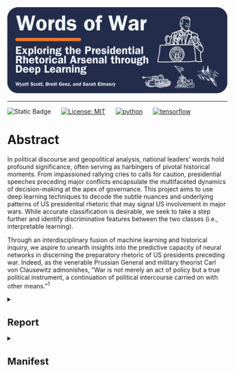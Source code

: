 <div align="center">
    <img src="images/logo.png">
</div>
<p align="center">

---

![Static Badge](https://img.shields.io/badge/Repo_Status%3A-Final_Release-blue?style=flat&logo=data%3Aimage%2Fpng%3Bbase64%2CiVBORw0KGgoAAAANSUhEUgAAAC0AAAAiCAMAAAD8kqB9AAAClFBMVEUAAAD%2F%2F%2F%2FBYzTCysr2WxvyQRLnSibjUy3VZSLbQyvSjHHIjEX5%2F%2F%2F5%2B%2FvIz9D8%2F%2F%2F4WhryWRz3QBHxUR7ySh%2FxbBjsTiHwbxnnTCXVQiz96eTg4N%2Fd3dzL0tH0XDPFzc32SRv0UB%2F3WRr4XRn1SR32VBv1Uhz0TB71URz0QBDySh3%2FYAP4ZxT1YxnwXRz0ZxnvTh7vVR7yPhDxQhfrTB%2FcVCLfRSzUUCfdPCbLciPQOjLu8fHc5OXn5eT85uHj4uHY19bKt6%2F3WBv2Uhv0WS%2F1TSDyWjT0Sx33XBr3Vhv0Vxz3XRr3Xhr1Uhv0Ux30SRv0Whv3Yhn2Xhr0UhzzPg%2F2RBb0Tx7zPg%2FzPg7zUR33YxjyTh%2F7XgL6WQDxTh%2FwVB%2F3Pw%2FzPA3wTh7zYRv1aBntTCDxXhzrTx%2FwSh7oYCDxaxjuTiDmSyHsWR7rPxnoQiXnchrmehr%2B9%2FTs7%2FD%2B7unW2djQ19jm2dbHxcLKuLD3v6%2FJrKL1SRvvelv25ePBxML7aRfg7%2FbS5ezY7PDA1t32VBv2UBz0SR70QxT0QxT0QxT2VRv1VRz3Yhn1Sx34VRvyTB%2F1Sh71Rhj2Uhz2TBj3YRn3Yxn1RBb5ZBfxTB%2F2ZBn7Zgz4Zhj4QhPuWB30ZBrySR3yXhzvSyDvWRv3PxDvTR%2F0WRzyYhvyPQ32aRryahrvViDuYhnxQRPzbRrsRh%2FYXSPuchnrcxjRp5vqbEr5v6%2F0cU3wWDD849vQqqD3pI32n4b2moDfhmznlmTocVD0XjX5Vhrl5ubKtKvirZ%2FPpprTpZbWnI%2F8q3z2lnv4lHn5pXXwn27fhGrfgmjlkF%2F5klzmclPjcFD1bUn0Z0Ptd0H3bDb0VCr0WyT4WRn7YRf4PQvBMCeZAAAAs3RSTlMA%2FQj72VQnHBIPBgX%2B%2Fv78%2BKqajGI0LyolBv7%2B%2Fv79%2FPX09PTu287Cv7%2B1oqCTi394c1pONCIYFRINCv7%2B%2Fv7%2B%2Fv79%2Ffv39fHw7evp4uHS0M%2FMysXFwbq4s7Cwq6SimpGQgX59eHJoYFlRUElHRD8sGRX%2B%2Fv7%2B%2Fv7%2B%2Fv7%2B%2Fv38%2FPv6%2Bvn57u3p4%2BLd19bV0tLNzcrIwsC5trSnp6eioJ%2Bem5uVlZWRkIiDbmlcS0tEOTQjHZlkpy4AAAI7SURBVDjLYqAPyBHU0Y6NjZlvCuZxLp%2BtrR2jI5iOS7nWjX2nT1xQ5ARzuKdc3Xf%2BzDV%2Fdlyq2dt3NvHbqUhAzJ50vKWxzi0Pt1sSttRLM25bAWYbbXd0YDwVgcflEirH%2BHi2dpoBmVyhe%2BWtd7isBTLxGM4MNDyRQZKBdXtlKf%2FJCLzBwua%2BGWh4BzsDE8RoY%2FyhuGQLsz3%2F5USg0Y4yjHvCufCrZlPYLMuztYt9%2Bjk%2BXjs5Y0JRJAQ0nHFbiNthaaDRQD4RhlfdPsvHKyXHSjj%2BhfYz2xbVVtsw7tbkIqxaAmg4b3kFwmjChh%2BSgRhNGIi57iyTKS45YIRDHiAONMMvyjvw70Iz2hzOMs3kQDX8qI3UARRXc2duQJLXW4MsN%2FdS864QJiQBUb1cZHnTeQvFETwTxSNXkFxdoCdoguZ2wwDdjXDOguvqcKMLkwOEOTG8mh%2FpoysOM7xGBMrapM8SnIM1aDL8PGat4waxJFPZIe7V9fZNlcQRklYiagKB%2BqLcEJ74yqlKqklmeGLGyjjSU3laimiB%2BCrAoryVwkTMgYGHUzHIUjMDr1sNPso3BeLZcKpjMmfisEwTzErRiQpUVurXmNgm0Dtjjn7WsuRCDqAMWvj1%2BAWxsHgcdPJUnRwnst6CwVIsQ1ij28vpoAALS5Ca6mIU1aujVaINklp9s%2FMtkEQ52fKCneMN4tzDDNGcsmiCsIZzGoYLcxXVhNW1mNCFLZb6q2MrILO1%2BmZKYPMorlBlIBcAACpxj1lvNSqgAAAAAElFTkSuQmCC&labelColor=%23232D4B&color=%23E57200) &nbsp; &nbsp; &nbsp;[![License: MIT](https://img.shields.io/badge/License-MIT-yellow.svg)](https://opensource.org/licenses/MIT) &nbsp; &nbsp; &nbsp;[![python](https://img.shields.io/badge/Python-3.11-3776AB.svg?style=flat&logo=python&logoColor=white)](https://www.python.org) &nbsp; &nbsp; &nbsp;[![tensorflow](https://img.shields.io/badge/TensorFlow-2.15.0-FF6F00.svg?style=flat&logo=tensorflow)](https://www.tensorflow.org)

# Abstract

In political discourse and geopolitical analysis, national leaders’ words hold profound significance, often serving as harbingers of pivotal historical moments. From impassioned rallying cries to calls for caution, presidential speeches preceding major conflicts encapsulate the multifaceted dynamics of decision-making at the apex of governance. This project aims to use deep learning techniques to decode the subtle nuances and underlying patterns of US presidential rhetoric that may signal US involvement in major wars. While accurate classification is desirable, we seek to take a step further and identify discriminative features between the two classes (i.e., interpretable learning).

Through an interdisciplinary fusion of machine learning and historical inquiry, we aspire to unearth insights into the predictive capacity of neural networks in discerning the preparatory rhetoric of US presidents preceding war. Indeed, as the venerable Prussian General and military theorist Carl von Clausewitz admonishes, “War is not merely an act of policy but a true political instrument, a continuation of political intercourse carried on with other means.”<sup>1</sup>

<details>
<summary><h1 style="font-size: 22px;">Report</h1></summary>


## Table of Contents

<!--ts-->
   * [Introduction](#introduction)
   * [Methods](#methods)
   * [Experiments and Results](#experiments-and-results)
     * [MLP](#mlp)
     * [RNN with LSTM](#rnn-with-lstm)
     * [LSTM with Attention](#lstm-with-attention)
     * [BERT](#BERT)
   * [Interpretable Learning](#interpretable-learning)
   * [Conclusions](#conclusions)
   * [Sources](#sources)
<!--te-->

# Introduction
<a name="introduction"></a>

We aim to shed light on the interplay between the verbiage of national leaders and the inexorable currents of history that they set in motion. In addition to probing the efficacy of deep learning and natural language processing (NLP) while navigating the challenges inherent in the analysis of protracted textual corpora, we endeavor to examine how presidential rhetoric shapes, reflects and occasionally catalyzes the nation’s trajectory toward pivotal global events. We aim to gauge the impact of leaders’ orations on national decisions and international relations, furnishing novel insights and fresh perspectives on matters of global import.

Moreover, this interdisciplinary approach provides valuable tools for policymakers, historians, and the wider public. Deciphering the recurrent motifs within presidential addresses holds the potential to inform prognostication or influence forthcoming events, thereby exemplifying the enduring relevance of Clausewitzian principles in conjunction with contemporary technological innovations. In doing so, it bridges age-old theories with cutting-edge methodologies, fostering a more comprehensive understanding of how leaders adeptly frame their rhetoric to galvanize support for political endeavors. While impressive accuracy warrants attention and is important for a classification task as important as ours, we seek to make our model results interpretable; deep neural networks for classification are, to most, black boxes; we plan to use interpretable learning techniques to shed insight on how/why our models predict as they do.

# Methods
<a name="methods"></a>

The data for this project comes from Kaggle, but the author scraped the data from The Miller Center at the University of Virginia.<sup>2</sup> We added a column to the dataset that represents our binary categorical response variable (War), indicating whether the US entered a major war within one year of the president’s speech. We encode an observation’s value for the War variable as 1 if the US entered a major war within one year of the president’s speech; otherwise, we encode the observation’s value for the War variable as 0. We derived wars’ start dates from the US Congressional Research Service.<sup>3</sup>

We perform some slight cleaning and preprocessing to set up the data for modeling. First, we checked for null values and found one missing transcript for a speech delivered by Thomas Jefferson on Nov. 8, 1808; we found the transcript via the Miller Center and added it to the dataset. Next, because the first war we consider (First Barbary War) started in 1801, we filter the dataset to speeches dated after 1800. 

Several transcripts end with the president’s signature; we remove the signature text from the transcripts column given that the president is identifiable from the president column and that text is not important for our modeling purposes. The transcripts also contain instances of long integers and floating point numbers when a president describes various treasury and debt statistics, for example. We remove floating point numbers and integers from the transcripts. Additionally, we convert the transcripts to lowercase and remove punctuation.

After cleaning the data and adding our response variable, the dataset contains 964 observations and exhibits significant class imbalance. There are 883 observations classified as War = 0 and 81 classified as War = 1; roughly 92% of the speeches were not delivered within one year of the US entering a major war. We use the Synthetic Minority Over-sampling Technique (SMOTE) to balance the classes, and, as the authors suggest, we combine SMOTE with random undersampling of the majority class.<sup>4</sup> We combine these transformations into a single pipeline.

With the classes relatively balanced and the text minimally cleaned, we now convert the text data into a format suitable for our modeling purposes.

We leverage a pre-trained Bidirectional Encoder Representations from Transformers (BERT) model to tokenize and vectorize the raw text data, converting the speeches into fixed-length vectors that we pass as inputs to our models.<sup>5</sup> We experiment with various model architectures using a binary cross entropy loss function, and we evaluate model performance across accuracy, F1-Score, and Area Under the Receiver Operating Characteristic Curve (AUC-ROC). The models train on 80% of the data; we use half of the remaining 20% for validation and half for testing. We trained each model for ten epochs using batches of size 32.

We battled with shape mismatches when trying to feed the vectorized representations into the BERT model because we stacked the predictor features before applying the resampling pipeline, so we set up a separate pipeline to transform the text data for BERT. In this second pipeline, we use the same approach as before, but we append the input IDs and attention masks to lists so they can be directly accessed during training and evaluation.

The models we experiment with include:

1) Multilayer Perceptron (MLP)
   
2) Recurrent Neural Network (RNN) with Long Short-Term Memory (LSTM)

3) LSTM with Attention
   
4) BERT

# Experiments and Results
<a name="modeling-experiments"></a>

This section describes our models, interpretable learning approaches, and results.

## MLP
<a name="mlp"></a>

Our MLP consists of two dense hidden layers with ReLU activation followed by dropout regularization and an output layer with a sigmoid activation function. We apply L2 regularization of 0.01 to the kernel weights in all dense layers to prevent overfitting. When compiling the model, we use the Stochastic Gradient Descent optimizer with a learning rate of 0.001 and Nesterov momentum of 0.99.

<div align="center">
    <img src="images/mlp.png">
</div>
<p align="center">

The MLP performs relatively well; the training and validation accuracy steadily improve, for the most part, and surpass 0.7 by epoch ten, and the training and validation loss steadily decrease.

## RNN with LSTM
<a name="rnn-with-lstm"></a>

In our second model, we reshape the input data to include a timestep dimension before it’s fed into the LSTM layer, allowing the model to effectively capture temporal dependencies in the input data. With 128 units, the LSTM layer utilizes hyperbolic tangent activation, Glorot uniform, and orthogonal initializers, along with dropout of 0.1 and recurrent dropout of 0.1 for regularization. Next comes a densely connected layer consisting of 64 units with ReLU activation, He normal initialization, and L2 regularization of 0.1. We added a dropout layer to apply further regularization and mitigate overfitting. Given that we’re performing binary classification, the final layer is a dense output layer with a sigmoid activation function. We apply L2 regularization to the kernel weights in both dense layers to further prevent overfitting. When compiling the model, we use the Adam optimizer with a learning rate of 0.001.

<div align="center">
    <img src="images/rnn_lstm.png">
</div>
<p align="center">

The RNN architecture with an LSTM layer performs better than the MLP; although the training and validation accuracy fluctuate somewhat, they steadily increase and reach over 0.9 by epoch ten. The training and validation loss steadily decrease across epochs. 

## LSTM with Attention
<a name="lstm-with-attention"></a>

This model architecture is the same as the previous model except that it includes a custom attention layer between the LSTM layer and the first dense layer that dynamically weighs the input sequence elements based on their importance. As with the second model, we use the Adam optimizer with a learning rate of 0.001.

<div align="center">
    <img src="images/lstm_attn.png">
</div>
<p align="center">

Adding the attention layer seems to have improved performance compared to the previous two models. We observe the training and validation accuracy increasing steadily, except for a drop in validation accuracy in epoch nine. The training and validation loss decrease steadily and barely diverge.

## BERT
<a name="BERT"></a>

The fourth model, fine-tuned on our dataset, utilizes self-attention mechanisms to process and analyze text segments in relation to their broader context within each speech. In training this model, we switch from the binary cross-entropy loss function to sparse categorical cross-entropy and use the Adam optimizer, specifying several hyperparameter values:

* learning rate = 3e-7
* β1 = 0.9
* β2 = 0.999
* ε = 1e-08
* clipnorm = 2.0

<div align="center">
    <img src="images/bert.png">
</div>
<p align="center">

The fine-tuned BERT model performs well; the training and validation accuracy increase over the first few epochs but remain nearly constant thereafter, while the training and validation loss drop consistently.

---

The RNNs and BERT perform best on the training and validation sets, at least in terms of training and validation accuracy. BERT quickly reaches training and validation accuracy of over 0.9, while the RNNs take longer to get there. However, BERT takes much longer to train. Next, we use AUC-ROC and F1-Scores to compare model performance on the test dataset.

<div align="center">
    <img src="images/model_comp.png">
</div>
<p align="center">

The RNNs and BERT all achieve AUC-ROC values over 0.9, although the LSTM with Attention has the highest value at 0.982, and the RNN with LSTM slightly outperforms the others in terms of F1-Score, achieving 0.929. The MLP achieves a comparatively decent AUC-ROC but a much lower F1-Score, indicating that the classifier performs poorly when attaching heightened importance to false positives
and false negatives.

# Interpretable Learning
<a name="interpretable-learning"></a>

While accurate classification is desirable, we also try to identify discriminative features between the two classes. We use three approaches to help interpret our models and results. 

In our first approach, we extract and analyze the attention weights from our third model. To do so, we create another model using the Model class, specifying the same inputs as our third model but setting the output to that of the attention layer. This allows us to extract the attention weights, providing insights into how the attention mechanism weighs different parts of the input sequence.

<div align="center">
    <img src="images/attn_weights.png">
</div>
<p align="center">

The x-axis of the distribution plot above represents mean attention weights, which indicate the average importance that the attention mechanism assigned to different pieces of the input sequences. The y-axis represents the frequency of sequences with a particular mean attention weight. The plot allows us to compare the mean attention weight distributions between the two classes; we observe some overlap but reasonably clear separation between the distributions of mean attention weights for the two classes, suggesting that the attention mechanism effectively captures differences between the classes.

For our second approach, we use the Local Interpretable Modeling-agnostic Explanations (LIME) package to help explain predictions from our second model.<sup>6</sup> Approximating our complex model via a local linear explanation model enables us to analyze and visualize the influence of individual features on prediction outcomes, helping identify key attributes that distinguish between classes and providing a basis for deeper analysis and justification of the model’s decisions.

<div align="center">
    <img src="images/lime.png">
</div>
<p align="center">

The chart above shows the dimensions that contributed most to a single prediction from the model; the bars indicate magnitude and whether the feature influenced the model toward or away from a prediction of War = 1. Investigating local explanations can provide insight into whether or not the model’s decisions align with human decision-making.

The third way we add interpretability is by employing the SHapley Additive exPlanations (SHAP) package to visualize feature importance values from the second model.<sup>7</sup> In contrast with LIME, SHAP values explain how features affect a model globally.

<div align="center">
    <img src="images/shap.png">
</div>
<p align="center">

The visualization illustrates the most influential features SHAP identified for our second model, ranked by the largest mean magnitude associated with war predictions. By comparing SHAP with LIME, we observe that the key features influencing local predictions often differ significantly from those impacting global outcomes. This contrast highlights the unique insights each method brings to model interpretability.

# Conclusions
<a name="conclusions"></a>

Our experiments not only demonstrate the potential for deep learning techniques to reveal patterns in US presidential rhetoric but also hint at their predictive power in determining involvement in future wars. The diverse neural network architectures we constructed and the pre-trained BERT model we utilized show that gated RNNs and transformer-based architectures can accurately classify text inputs of varying lengths, even in the face of extensive raw texts.

## Future Research
<a name="future-research"></a>

Exciting avenues for future research in this area could include experimentation with more advanced transformer models for classification as well as different language encoding techniques, such as sub-word tokenization. These explorations hold the promise of further enhancing our understanding and application of deep learning in text analysis.

Given that the texts of presidential speeches are longer, future research can experiment with emerging techniques to overcome the input sequence length limitation of powerful transformer-based models like BERT. BERT’s self-attention mechanism, for example, can process a maximum of 512 tokens. Overcoming such limitations requires careful preprocessing; for instance, researchers have explored employing truncation, chunking, etc.<sup>8</sup> Other newer approaches, like BigBird and Longformer, use sparse attention mechanisms with larger maximum token limits, and others explore fine-tuning BERT to work with longer text data, including ChunkBERT and BERT For Longer Texts (BELT).<sup>9,10</sup> Future research on our topic of focus would benefit from experimenting with similar approaches and evaluating model performance when the inputs capture most, if not all, of the longer-form texts.

Research has shown that the structure of the BERT-based gated approaches, which use a fully connected encoding unit and apply the gate mechanism to update state memory, are computationally inefficient given the quadratic time complexity of applying self-attention in long-text modeling. A recent paper proposes addressing these issues using what the authors refer to as a Recurrent Attention Network (RAN).<sup>11</sup> The RAN model uses positional multi-head self-attention on local windows for dependency extraction and employs a Global Perception Cell (GPC) vector to propagate information across windows, concatenated with tokens in subsequent windows. The GPC vector acts as a window-level contextual representation and maintains long-distance memory, enhancing local and global understanding. Additionally, a memory review mechanism allows the GPC vector from the last window to serve as a document-level representation for classification tasks. Thus, future research on our topic of interest might look to leverage similarly powerful transformer-based models while optimizing efficiency.

There is much room for improving interpretability in the field of deep learning generally but more specifically in the context of these larger models. Researchers recently developed an approach called ProtoryNet, which makes predictions by finding the most similar prototype for each sentence in a sequence and feeding an RNN backbone with the proximity of each sentence of the corresponding active prototype. The RNN backbone then captures the temporal pattern of the prototypes, which the authors refer to as ‘prototype trajectories.’ These trajectories enable intuitive, find-grained interpretation of the RNN model’s reasoning process.<sup>12</sup> Future research in long-text modeling (among other topics) might try to leverage ProtoryNet and other emergent approaches to increase model explainability and shine some light on the ‘black box’ of these models’ decision-making.

If we were to spend more time and expand our analysis, we would leverage the Party variable to examine whether partisan differences exist in war rhetoric or if any differentiable patterns exist when including party affiliation as an input feature. Another way we might augment our research is by including speeches from the leaders of many countries operating under differing government structures with varying degrees of openness. The context would change slightly in that, for the current study, we operate under the assumption that US presidents need to get buy-in from citizens and massage the national psyche to support their cause; otherwise, the president risks losing power. The same assumption would likely not hold, or at least would need to be adjusted, for authoritarian regimes. Expanding the dataset to include speeches from different countries with different forms of government may open interesting avenues for future research into national leaders’ rhetoric and accountability.

<details>
<summary><h2 style="font-size: 18px;">Sources</h2></summary>
<a name="sources"></a>

[1]: von Clausewitz, C. (1997). On War (J. J. Graham, Trans.). Wordsworth Editions.

[2]: Lilleberg, J. (2020). United States presidential speeches. Kaggle. https://www.kaggle.com/datasets/littleotter/united-states-presidential-speeches. Data scraped from The Miller Center at the University of Virginia, https://millercenter.org/the-presidency/presidential-speeches.

[3]: Barbara Salazar Torreon and Carly A. Miller, US Congressional Research Service. (2024). U.S. Periods of War and Dates of Recent Conflicts, available at https://sgp.fas.org/crs/natsec/RS21405.pdf.

[4]: Nitesh V. Chawla et al., “SMOTE: Synthetic Minority Over-sampling Technique,” Journal of Artificial Intelligence 16 (2002) pp. 321-357.

[5]: Jacob Devlin et al. (2019). BERT: Pre-Training of Deep Bidirectional Transformers for Language Understanding. Proceedings of the 2018 Conference of the North American Chapter of the Association for Computational Linguistics: Human Language Technologies 1.

[6]: Riberio et al., Why Should I Trust You?: Explaining the Predictions of Any Classifier, Proceedings of the 22nd ACM SIGKDD International Conference on Knowledge Discovery and Data Mining (2016), pp. 1135-1144.

[7]: Scott M. Lundberg and Su Lee. (2017). A Unified Approach to Interpreting Model Predictions. In I. Guyon & U. V. Luxburg & S. Bengio & H. Wallach & R. Fergus & S. Vishwanathan & R. Garnett (Eds.), Advances in Neural Information Processing Systems (pp. 4765-4774). Curran Associates, Inc.

[8]: Zican Dong et al. (2022). A Survey on Long Text Modeling with Transformers. ArXiv 2302.14502v1. See also Park et al. (2022). Efficient Classification of Long Documents Using Transformers. ArXiv
2203.11258v1.

[9]: Aman Jaiswal and Evangelos Milios. (2023). Breaking the Token Barrier: Chunking and Convolution for Efficient Longer Text Classification with BERT. ArXiv 2310.2055av1.

[10]: Michal Brzozowski. (2023). Fine-tuning BERT model for arbitrarily long texts Part 1. MIM AI. See also Michal Brzozowski. (2023). Fine-tuning BERT model for arbitrarily long texts, Part 2. MIM AI. For technical documentation, see Michal Brzozowski and Marek Wachnicki. (2023). Welcome to BELT (BERT For Longer Text)’s documentation. MIM AI.

[11]: Xianming Li et al. (2023). Recurrent Attention Networks for Long-text Modeling. Findings of the Association for Computational Linguistics (ACL), pp. 3006-3019.

[12]: Dat Hong et al. (2023). ProtoryNet - Interpretable Text Classification Via Prototype Trajectories. Journal of Machine Learning Research 24, pp. 1-39.

</details>
</details>
<details>
<summary><h1 style="font-size: 22px;">Manifest</h1></summary>
  
<details>
<summary>Python Module Files (helper functions, classes)</summary>
  
### [`BertSeqVect.py`](https://github.com/WD-Scott/WordsofWar/blob/main/Python_Modules/BertSeqVect.py)

This Python module file includes the `BertSequenceVectorizer` class, which we designed to convert input text into vector representations using a pre-trained the Bidirectional Encoder Representations from Transformers (BERT) model.

  * Features:
    
    **BERT-based Vectorization**: Utilizes a pre-trained BERT model to generate vector representations of input text.
    
    **Tokenization**: Employs the BERT tokenizer to tokenize input text before vectorization.
    
    **Customizable Sequence Length**: Allows customization of the maximum length of input sequences for vectorization.
 
  * Usage
    
    Upon instantiation of the `BertSequenceVectorizer` object, the class automatically loads a pre-trained BERT model (bert-base-uncased by default) and its corresponding tokenizer, specifying the maximum length of input sequences for vectorization.

### [`plot_history.py`](https://github.com/WD-Scott/WordsofWar/blob/main/Python_Modules/plot_history.py)

This Python module file contains a helper function for plotting model history (accuracy, validation accuracy, loss, and validation loss).
    
</details>
<br>
<details>
<summary>Jupyter Notebooks</summary>

### [`Cleaning_Data.ipynb`](https://github.com/WD-Scott/WordsofWar/blob/main/Jupyter_Notebooks/Cleaning_Data.ipynb)

The Jupyter Notebook contains the code we used to clean the input data (speeches.csv) and set up the training, testing, and validation sets. In this notebook, we use the pre-trained BERT model and vectorizer (see BertSeqVect.py) to tokenize and vectorize the text data.

### [`EDA.ipynb`](https://github.com/WD-Scott/WordsofWar/blob/main/Jupyter_Notebooks/EDA.ipynb)

This Jupyter Notebook contains code and visualizations from our exploratory data analysis.

### [`Modeling.ipynb`](https://github.com/WD-Scott/WordsofWar/blob/main/Jupyter_Notebooks/Modeling.ipynb)

This Jupyter Notebook contains our code for the modeling experiments. We experiment with three models: (1) MLP, (2) gated RNN (LSTM), (3) the same second model but with Attention mechanisms, and (4) a pre-trained BERT model. After developing these models, we use the third approach to begin exploring various ways to perform interpretable learning to discern how the model differentiates the two classes.
</details>
<br>
<details>
<summary>Data Files</summary>

### [`Speeches_War_Clean.csv`](https://github.com/WD-Scott/WordsofWar/blob/main/Data_Files/Speeches_War_Clean.csv)

This file contains the cleaned data that we use for modeling.

### [`presidential_speeches.csv`](https://github.com/WD-Scott/WordsofWar/blob/main/Data_Files/presidential_speeches.csv)

This file contains the original source data.

### [`X_test.csv`](https://github.com/WD-Scott/WordsofWar/blob/main/Data_Files/X_test.csv)

This file contains the testing features (the vector representations of the input text).

### [`X_train.csv`](https://github.com/WD-Scott/WordsofWar/blob/main/Data_Files/X_train.csv)

This file contains the training features (the vector representations of the input text).

### [`X_val.csv`](https://github.com/WD-Scott/WordsofWar/blob/main/Data_Files/X_val.csv)

This file contains the validation features (the vector representations of the input text).

### [`y_test.csv`](https://github.com/WD-Scott/WordsofWar/blob/main/Data_Files/y_test.csv)

This file contains the testing labels (binary response variable 'War').

### [`y_train.csv`](https://github.com/WD-Scott/WordsofWar/blob/main/Data_Files/y_train.csv)

This file contains the training labels (binary response variable 'War').

### [`y_val.csv`](https://github.com/WD-Scott/WordsofWar/blob/main/Data_Files/y_val.csv)

This file contains the validation labels (binary response variable 'War').
</details>
</details>
